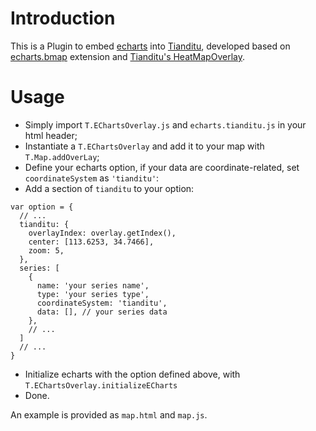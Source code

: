 # Introduction

This is a Plugin to embed [echarts](http://echarts.baidu.com/index.html) into [Tianditu](http://lbs.tianditu.com/), developed based on [echarts.bmap](https://github.com/ecomfe/echarts/tree/master/extension/bmap) 
extension and [Tianditu's HeatMapOverlay](http://lbs.tianditu.com/api/js4.0/opensource/demo/HeatmapOverlay.html).

# Usage

* Simply import `T.EChartsOverlay.js` and `echarts.tianditu.js` in your html header;
* Instantiate a `T.EChartsOverlay` and add it to your map with `T.Map.addOverLay`;
* Define your echarts option, if your data are coordinate-related, set `coordinateSystem` as `'tianditu'`:
* Add a section of `tianditu` to your option:
```
var option = {
  // ...
  tianditu: {
    overlayIndex: overlay.getIndex(),
    center: [113.6253, 34.7466],
    zoom: 5,
  },
  series: [
    {
      name: 'your series name',
      type: 'your series type',
      coordinateSystem: 'tianditu',
      data: [], // your series data
    },
    // ...
  ]
  // ...
}
```
* Initialize echarts with the option defined above, with `T.EChartsOverlay.initializeECharts`
* Done.

An example is provided as `map.html` and `map.js`.

